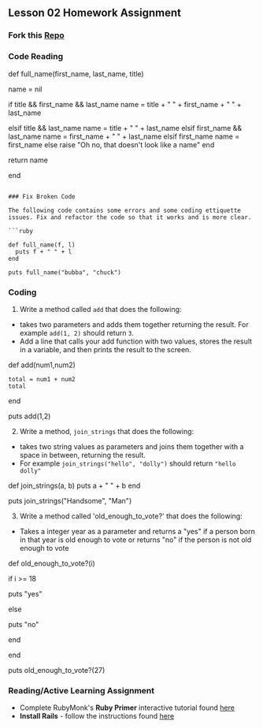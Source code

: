 ## Lesson 02 Homework Assignment

### Fork this [Repo](https://github.com/ROR101KG-0416/lesson-02-homework)
### Code Reading

<!-- Add a comment (a line starting with `#` ) before each line explaining what it does. Add a comment before the method name explaining, in plain english, what the method does. Try copying and pasting this into a ruby file and modifying it to help you figure it out. Try adding "puts" lines in at different places to see what happens.
 -->
<!-- ```ruby
#def=Method, assigning to full_name 3 different variables -->
def full_name(first_name, last_name, title)
  <!-- # Example comment line

  #name assigned as nil -->
  name = nil
  
  <!-- #setting the first scenario/condition when running code,if it comes true then puts the tittle first then space, first name, space then last name. -->
  if title && first_name && last_name
    name = title + " " + first_name + " " + last_name
 <!-- this send case is only when given title and last name -->
  elsif title && last_name
    name = title + " " + last_name
    <!-- the third condition with first and last name -->
  elsif first_name && last_name
    name = first_name + " " + last_name
    <!-- only the first name -->
  elsif first_name
    name = first_name
    <!-- otherwhise just comes as this line of sentence telling that the name wasnt writen properly -->
  else
    raise "Oh no, that doesn't look like a name"
  end
  <!-- prints the correct statement that matched the code above -->
  return name
  <!-- closing the def method -->
end
```

### Fix Broken Code

The following code contains some errors and some coding ettiquette issues. Fix and refactor the code so that it works and is more clear.

```ruby

def full_name(f, l)
  puts f + " " + l
end

puts full_name("bubba", "chuck")

```

### Coding

1. Write a method called `add` that does the following:
  - takes two parameters and adds them together returning the result. For example `add(1, 2)` should return `3`. 
  - Add a line that calls your add function with two values, stores the result in a variable, and then prints the result to the screen.

  def add(num1,num2)
   
    total = num1 + num2
    total
 

  end 

  puts add(1,2)





2. Write a method, `join_strings` that does the following: 
  - takes two string values as parameters and joins them together with a space in between, returning the result. 
  - For example `join_strings("hello", "dolly")` should return `"hello dolly"`


def join_strings(a, b)
  puts a + " " + b
end

puts join_strings("Handsome", "Man")


3. Write a method called 'old_enough_to_vote?' that does the following:
  - Takes a integer year as a parameter and returns a "yes" if a person born in that year is old enough to vote or returns "no" if the person is not old enough to vote

def old_enough_to_vote?(i)

  if i >= 18

   puts "yes"

  else 
 
   puts "no" 

  end

end   

  puts old_enough_to_vote?(27)


### Reading/Active Learning Assignment

- Complete RubyMonk's **Ruby Primer** interactive tutorial found [here](https://rubymonk.com/learning/books/1-ruby-primer)
- **Install Rails** - follow the instructions found [here](http://installrails.com/)

